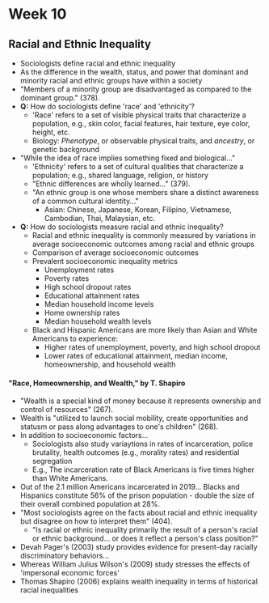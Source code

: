 # Week 10
## Racial and Ethnic Inequality
* Sociologists define racial and ethnic inequality
* As the difference in the wealth, status, and power that dominant and minority racial and ethnic groups have within a society
* "Members of a minority group are disadvantaged as compared to the dominant group." (378).
* **Q:** How do sociologists define 'race' and 'ethnicity'?
  * 'Race' refers to a set of visible physical traits that characterize a population, e.g., skin color, facial features, hair texture, eye color, height, etc.
  * Biology: *Phenotype*, or observable physical traits, and *ancestry*, or genetic background
* "While the idea of race implies something fixed and biological..."
  * 'Ethnicity' refers to a set of cultural qualities that characterize a population; e.g., shared language, religion, or history
  * "Ethnic differences are wholly learned..." (379).
  * "An ethnic group is one whose members share a distinct awareness of a common cultural identity..."
    * Asian: Chinese, Japanese, Korean, Filipino, Vietnamese, Cambodian, Thai, Malaysian, etc.
* **Q:** How do sociologists measure racial and ethnic inequality?
  * Racial and ethnic inequality is commonly measured by variations in average socioeconomic outcomes among racial and ethnic groups
  * Comparison of average socioeconomic outcomes
  * Prevalent socioeconomic inequality metrics
    * Unemployment rates
    * Poverty rates
    * High school dropout rates
    * Educational attainment rates
    * Median household income levels
    * Home ownership rates
    * Median household wealth levels
  * Black and Hispanic Americans are more likely than Asian and White Americans to experience:
    * Higher rates of unemployment, poverty, and high school dropout
    * Lower rates of educational attainment, median income, homeownership, and household wealth
#### "Race, Homeownership, and Wealth," by T. Shapiro
* "Wealth is a special kind of money because it represents ownership and control of resources" (267).
* Wealth is "utilized to launch social mobility, create opportunities and statusm or pass along advantages to one's children" (268).
* In addition to socioeconomic factors...
  * Sociologists also study variaytions in rates of incarceration, police brutality, health outcomes (e.g., morality rates) and residential segregation
  * E.g., The incarceration rate of Black Americans is five times higher than White Americans.
* Out of the 2.1 million Americans incarcerated in 2019... Blacks and Hispanics constitute 56% of the prison population - double the size of their overall combined population at 28%.
* "Most sociologists agree on the facts about racial and ethnic inequality but disagree on how to interpret them" (404).
  * "Is racial or ethnic inequality primarily the result of a person's racial or ethnic background... or does it reflect a person's class position?"
* Devah Pager's (2003) study provides evidence for present-day racially discriminatory behaviors...
* Whereas William Julius Wilson's (2009) study stresses the effects of 'impersonal economic forces'
* Thomas Shapiro (2006) explains wealth inequality in terms of historical racial inequalities

